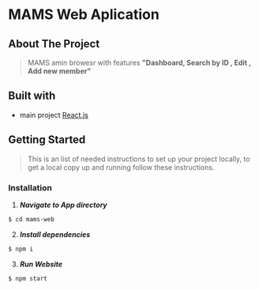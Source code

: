 # MAMS Web Aplication

## About The Project

> MAMS amin browesr with features **"Dashboard, Search by ID , Edit , Add new member"**

## Built with

- main project [React.js](https://reactjs.org/)

## Getting Started

> This is an list of needed instructions to set up your project locally, to get a local copy up and running follow these instructions.

### Installation

1. **_Navigate to App directory_**

```sh
$ cd mams-web
```

2. **_Install dependencies_**

```sh
$ npm i
```

3. **_Run Website_**

```sh
$ npm start
```
